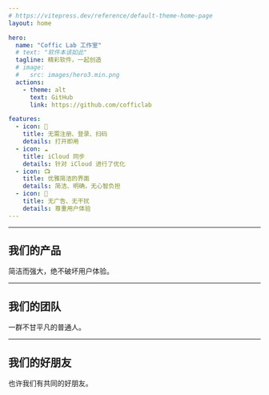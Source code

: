 ```yaml
---
# https://vitepress.dev/reference/default-theme-home-page
layout: home

hero:
  name: "Coffic Lab 工作室"
  # text: "软件本该如此"
  tagline: 精彩软件，一起创造
  # image: 
  #   src: images/hero3.min.png
  actions:
    - theme: alt
      text: GitHub
      link: https://github.com/cofficlab

features:
  - icon: 🔕
    title: 无需注册、登录、扫码
    details: 打开即用
  - icon: ☁️
    title: iCloud 同步
    details: 针对 iCloud 进行了优化
  - icon: 📺
    title: 优雅简洁的界面
    details: 简洁、明确，无心智负担
  - icon: 🍵
    title: 无广告、无干扰
    details: 尊重用户体验
---
```

---

## 我们的产品

简洁而强大，绝不破坏用户体验。

<Products />

---

## 我们的团队

一群不甘平凡的普通人。

<VPTeamMembers size="small" :members="members" />

---

## 我们的好朋友

也许我们有共同的好朋友。

<VPTeamMembers size="small" :members="friends" />



<script setup>
import { VPTeamMembers } from 'vitepress/theme'
import Products from '../components/Products.vue'

const members = [
  {
    avatar: '/images/coffic/logo3.min.png',
    name: 'Coffic Lab',
    title: '我们的组织，名字来源于 Coffee and Music',
    links: [
      { icon: 'github', link: 'https://github.com/cofficlab' }
    ]
  },
  {
    avatar: '/images/team/nookery.png',
    name: 'Nookery',
    title: '我喜欢简洁，能自己写的软件我就自己写',
    links: [
      { icon: 'github', link: 'https://github.com/nookery' }
    ]
  },
  {
    avatar: '/images/team/sunrunning.png',
    name: 'Sunrunning',
    title: '有个人创造了熊猫烧香病毒，他和我一个名字',
    links: [
      { icon: 'github', link: 'https://github.com/sunrunning' }
    ]
  },
  {
    avatar: '/images/team/edith.min.png',
    name: 'Edith',
    title: "拥有什么样的内心，就能看到什么样的世界。悄悄告诉你，我可是天才们的邻居"
  },
]

const friends = [
  {
    avatar: '/images/friends/laravel.png',
    name: 'Laravel',
    title: '搭建充满创意的网站，快速又优雅',
    links: [
      { icon: 'github', link: 'https://github.com/laravel' }
    ]
  },
  {
    avatar: '/images/friends/flutter.png',
    name: 'Flutter',
    title: '全能型的 APP 开发选手，为所有屏幕创造精彩',
    links: [
      { icon: 'github', link: 'https://github.com/flutter' }
    ]
  },
  {
    avatar: '/images/friends/swift.svg',
    name: 'SwiftUI',
    title: 'Apple 平台的造梦师',
    links: [
      { icon: 'github', link: 'https://developer.apple.com/cn/xcode/swiftui/' }
    ]
  },
  {
    avatar: '/images/friends/vuejs.png',
    name: 'Vue.js',
    title: '易学易用，性能出色，适用场景丰富的 Web 前端框架',
    links: [
      { icon: 'github', link: 'https://github.com/vuejs/vue' }
    ]
  },
  {
    avatar: '/images/friends/go.png',
    name: 'Go',
    title: '新时代的编程语言',
    links: [
      { icon: 'github', link: 'https://github.com/golang/go' }
    ]
  },
  {
    avatar: '/images/friends/tailwindcss.png',
    name: 'Tailwind CSS',
    title: 'CSS 从未如此简单',
    links: [
      { icon: 'github', link: 'https://github.com/tailwindlabs/tailwindcss' }
    ]
  },
  {
    avatar: '/images/friends/github.png',
    name: 'GitHub',
    title: '每个人都喜欢我',
    links: [
      { icon: 'github', link: 'https://github.com/github' }
    ]
  },
  {
    avatar: '/images/friends/linux.min.png',
    name: 'Linux',
    title: '天才的作品',
    links: [
      { icon: 'github', link: 'https://github.com/torvalds/linux' }
    ]
  },
]
</script>